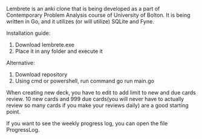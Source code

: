Lembrete is an anki clone that is being developed as a part of Contemporary Problem Analysis course of University of Bolton.
It is being written in Go, and it utilizes (or will utilize) SQLite and Fyne.



Installation guide: 
1. Download lembrete.exe
2. Place it in any folder and execute it

Alternative:
1. Download repository
2. Using cmd or powershell, run command go run main.go


When creating new deck, you have to edit to add limit to new and due cards review. 
10 new cards and 999 due cards(you will never have to actually review so many cards if you make your reviews daily) are a good starting point.


If you want to see the weekly progress log, you can open the file ProgressLog.
